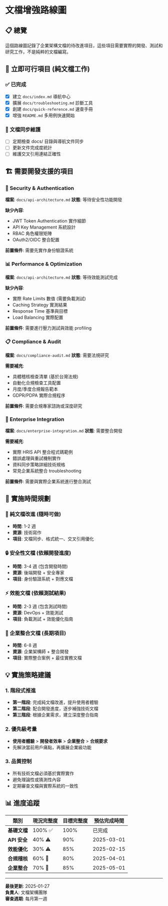 # 文檔增強路線圖

## 📋 總覽

這個路線圖記錄了企業架構文檔的待改進項目，這些項目需要實際的開發、測試和研究工作，不是純粹的文檔編寫。

## 🎯 立即可行項目 (純文檔工作)

### ✅ 已完成
- [x] 建立 `docs/index.md` 導航中心
- [x] 擴展 `docs/troubleshooting.md` 診斷工具
- [x] 創建 `docs/quick-reference.md` 速查手冊
- [x] 增強 `README.md` 多用例快速開始

### 🔄 文檔同步維護
- [ ] 定期檢查 docs/ 目錄與導航文件同步
- [ ] 更新文件完成度統計
- [ ] 維護交叉引用連結正確性

## 🏗️ 需要開發支援的項目

### 🔐 Security & Authentication
**檔案**: `docs/api-architecture.md`
**狀態**: 等待安全性功能開發

**缺少內容**:
- JWT Token Authentication 實作細節
- API Key Management 系統設計
- RBAC 角色權限矩陣
- OAuth2/OIDC 整合配置

**前置條件**: 需要先實作身份驗證系統

### 📊 Performance & Optimization  
**檔案**: `docs/api-architecture.md`
**狀態**: 等待效能測試完成

**缺少內容**:
- 實際 Rate Limits 數值 (需要負載測試)
- Caching Strategy 實測結果
- Response Time 基準與目標
- Load Balancing 實際配置

**前置條件**: 需要進行壓力測試與效能 profiling

### 📋 Compliance & Audit
**檔案**: `docs/compliance-audit.md` 
**狀態**: 需要法規研究

**需要補充**:
- 具體稽核檢查清單 (基於台灣法規)
- 自動化合規檢查工具配置
- 月度/季度合規報告範本
- GDPR/PDPA 實際合規程序

**前置條件**: 需要合規專家諮詢或深度研究

### 🔗 Enterprise Integration
**檔案**: `docs/enterprise-integration.md`
**狀態**: 需要整合開發

**需要補充**:
- 實際 HRIS API 整合程式碼範例
- 錯誤處理與重試機制實作
- 資料同步策略詳細技術規格
- 常見企業系統整合 troubleshooting

**前置條件**: 需要與實際企業系統進行整合測試

## 📅 實施時間規劃

### 📖 純文檔改進 (隨時可做)
- **時間**: 1-2 週
- **資源**: 技術寫作
- **項目**: 文檔同步、格式統一、交叉引用優化

### 🔒 安全性文檔 (依賴開發進度)
- **時間**: 3-4 週 (包含開發時間)
- **資源**: 後端開發 + 安全專家
- **項目**: 身份驗證系統 + 對應文檔

### ⚡ 效能文檔 (依賴測試結果)
- **時間**: 2-3 週 (包含測試時間)  
- **資源**: DevOps + 效能測試
- **項目**: 負載測試 + 效能優化指南

### 🏢 企業整合文檔 (長期項目)
- **時間**: 6-8 週
- **資源**: 企業架構師 + 整合開發
- **項目**: 實際整合案例 + 最佳實務文檔

## 💡 實施策略建議

### 1. 階段式推進
- **第一階段**: 完成純文檔改進，提升使用者體驗
- **第二階段**: 配合開發進度，逐步補強技術文檔
- **第三階段**: 根據企業需求，建立深度整合指南

### 2. 優先級考量
- **使用者體驗** > **開發者效率** > **企業整合** > **合規要求**
- 先解決當前用戶痛點，再擴展企業級功能

### 3. 品質控制
- 所有技術文檔必須基於實際實作
- 避免理論性或猜測性內容
- 定期審查文檔與實際系統的一致性

## 📊 進度追蹤

| 類別 | 現況完整度 | 目標完整度 | 預估完成時間 |
|------|-----------|-----------|------------|
| **基礎文檔** | 100% ✅ | 100% | 已完成 |
| **API 安全** | 40% ⚠️ | 90% | 2025-03-01 |
| **效能優化** | 30% ⚠️ | 85% | 2025-02-15 |
| **合規稽核** | 60% 🔄 | 80% | 2025-04-01 |
| **企業整合** | 70% 🔄 | 85% | 2025-05-01 |

---

**最後更新**: 2025-01-27  
**負責人**: 文檔架構團隊  
**審查週期**: 每月第一週